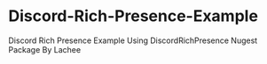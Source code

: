 # Discord-Rich-Presence-Example
Discord Rich Presence Example Using DiscordRichPresence Nugest Package By Lachee
